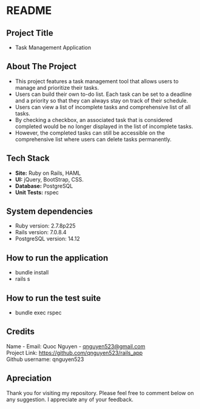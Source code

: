 # README
## Project Title
* Task Management Application

## About The Project
* This project features a task management tool that allows users to manage and prioritize their tasks.
* Users can build their own to-do list. Each task can be set to a deadline and a priority so that they can always stay on track of their schedule.
* Users can view a list of incomplete tasks and comprehensive list of all tasks.
* By checking a checkbox, an associated task that is considered completed would be no longer displayed in the list of incomplete tasks.
* However, the completed tasks can still be accessible on the comprehensive list where users can delete tasks permanently.

## Tech Stack
* **Site:** Ruby on Rails, HAML
* **UI:** jQuery, BootStrap, CSS.
* **Database:** PostgreSQL
* **Unit Tests:** rspec

## System dependencies
* Ruby version: 2.7.8p225
* Rails version: 7.0.8.4
* PostgreSQL version: 14.12

## How to run the application
* bundle install
* rails s

## How to run the test suite
* bundle exec rspec

## Credits
Name - Email: Quoc Nguyen - qnguyen523@gmail.com  
Project Link: https://github.com/qnguyen523/rails_app  
Github username: qnguyen523

## Apreciation
Thank you for visiting my repository. Please feel free to comment below on any suggestion. I appreciate any of your feedback.  

